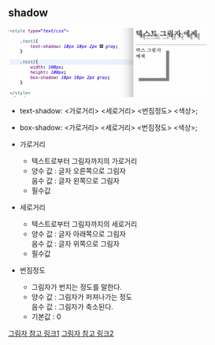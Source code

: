 ## shadow

<img src="https://github.com/hyeah0/SmartWeb_Contents_WebApplication_developer_class/blob/main/5_web/02_css/img/css_shadow.png" width="80%" height="80%">

- text-shadow: <가로거리> <세로거리> <번짐정도> <색상>;
- box-shadow: <가로거리> <세로거리> <번짐정도> <색상>;

- 가로거리
  - 텍스트로부터 그림자까지의 가로거리
  - 양수 값 : 글자 오른쪽으로 그림자<br>
    음수 값 : 글자 왼쪽으로 그림자
  - 필수값
- 세로거리
  - 텍스트로부터 그림자까지의 세로거리
  - 양수 값 : 글자 아래쪽으로 그림자<br>
    음수 값 : 글자 위쪽으로 그림자
  - 필수값
- 번짐정도
  - 그림자가 번지는 정도를 말한다.
  - 양수 값 : 그림자가 퍼져나가는 정도<br>
    음수 값 : 그림자가 축소된다.
  - 기본값 : 0

[그림자 참고 링크1](https://neumorphism.io/#e0e0e0)
[그림자 참고 링크2](https://getcssscan.com/css-box-shadow-examples)
